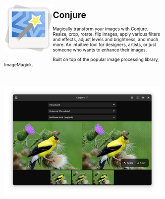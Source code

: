 <img src="/data/icons/hicolor/scalable/apps/io.github.nate_xyz.Conjure.svg" align="left" height="157px" vspace="20px">

Conjure
======

Magically transform your images with Conjure. 
Resize, crop, rotate, flip images, apply various filters and effects, adjust levels and brightness, and much more.
An intuitive tool for designers, artists, or just someone who wants to enhance their images.

Built on top of the popular image processing library, ImageMagick.

<br><br>

![Screenshot 0](./data/screenshots/conjure-0.png)